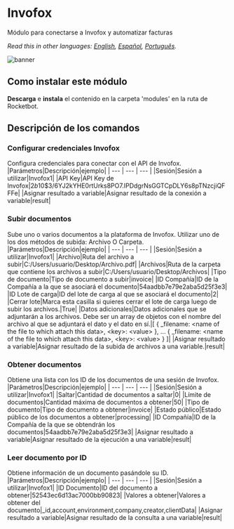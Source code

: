 # Invofox
  
Módulo para conectarse a Invofox y automatizar facturas  

*Read this in other languages: [English](Manual_Invofox.md), [Español](Manual_Invofox.es.md), [Português](Manual_Invofox.pr.md).*
  
![banner](imgs/Banner_Invofox.png)
## Como instalar este módulo
  
__Descarga__ e __instala__ el contenido en la carpeta 'modules' en la ruta de Rocketbot.  



## Descripción de los comandos

### Configurar credenciales Invofox
  
Configura credenciales para conectar con el API de Invofox.
|Parámetros|Descripción|ejemplo|
| --- | --- | --- |
|Sesión|Sesión a utilizar|Invofox1|
|API Key|API Key de Invofox|$2b$10$3/6YJ2kYHE0rtUrks8PO7.IPDdgrNsGGTCpDLY6s8pTNzcjiQFFFe|
|Asignar resultado a variable|Asignar resultado de la conexión a variable|result|

### Subir documentos
  
Sube uno o varios documentos a la plataforma de Invofox. Utilizar uno de los dos métodos de subida: Archivo O Carpeta.
|Parámetros|Descripción|ejemplo|
| --- | --- | --- |
|Sesión|Sesión a utilizar|Invofox1|
|Archivo|Ruta del archivo a subir|C:/Users/usuario/Desktop/Archivo.pdf|
|Archivos|Ruta de la carpeta que contiene los archivos a subir|C:/Users/usuario/Desktop/Archivos|
|Tipo de documento|Tipo de documento a subir|invoice|
|ID Compañía|ID de la Compañía a la que se asociará el documento|54aadbb7e79e2aba5d25f3e3|
|ID Lote de carga|ID del lote de carga al que se asociará el documento|2|
|Cerrar lote|Marca esta casilla si quieres cerrar el lote de carga luego de subir los archivos.|True|
|Datos adicionales|Datos adicionales que se adjuntarán a los archivos. Debe ser un array de objetos con el nombre del archivo al que se adjuntará el dato y el dato en sí.|[ { _filename: \<name of the file to which attach this data>, \<key>: \<value> }, ... { _filename: \<name of the file to which attach this data>, \<key>: \<value> } ]|
|Asignar resultado a variable|Asignar resultado de la subida de archivos a una variable.|result|

### Obtener documentos
  
Obtiene una lista con los ID de los documentos de una sesión de Invofox.
|Parámetros|Descripción|ejemplo|
| --- | --- | --- |
|Sesión|Sesión a utilizar|Invofox1|
|Saltar|Cantidad de documentos a saltar|0|
|Límite de documentos|Cantidad máxima de documentos a obtener|50|
|Tipo de documento|Tipo de documento a obtener|invoice|
|Estado público|Estado público de los documentos a obtener|processing|
|ID Compañía|ID de la Compañía de la que se obtendrán los documentos|54aadbb7e79e2aba5d25f3e3|
|Asignar resultado a variable|Asignar resultado de la ejecución a una variable|result|

### Leer documento por ID
  
Obtiene información de un documento pasándole su ID.
|Parámetros|Descripción|ejemplo|
| --- | --- | --- |
|Sesión|Sesión a utilizar|Invofox1|
|ID Documento|ID del documento a obtener|52543ec6d13ac7000bb90823|
|Valores a obtener|Valores a obtener del documento|_id,account,environment,company,creator,clientData|
|Asignar resultado a variable|Asignar resultado de la consulta a una variable|result|
